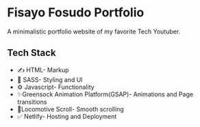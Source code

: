 # Fisayo Fosudo Portfolio

A minimalistic portfolio website of my favorite Tech Youtuber. 

## Tech Stack 
- ✍ HTML- Markup
- 💅 SASS- Styling and UI
- ⚙ Javascript- Functionality
- ✨Greensock Animation Platform(GSAP)- Animations and Page transitions
- 🦥Locomotive Scroll- Smooth scrolling
- ✅ Netlify- Hosting and Deployment

